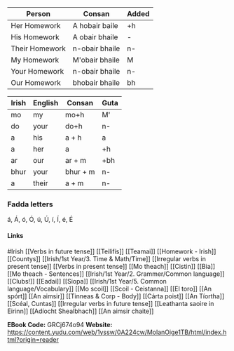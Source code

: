 

| Person | Consan | Added |
| --- | --- | --- |
| Her Homework | A hobair baile | +h |
| His Homework | A obair bhaile | - |
| Their Homework | n-obair bhaile | n- |
| My Homework | M'obair bhaile | M |
| Your Homework | n-obair bhaile | n- |
| Our Homework | bhobair bhaile | bh |

| Irish | English | Consan | Guta |
| - | - | - | - |
| mo | my | mo+h | M' |
| do | your | do+h | n- |
| a | his | a + h | a |
| a | her | a | +h |
| ar | our | ar + m | +bh |
| bhur | your | bhur + m | n- |
| a | their | a + m | n- |


### Fadda letters
á, Á, ó, Ó, ú, Ú, í, Í, é, É

#### Links
#Irish
[[Verbs in future tense]] [[Teilifís]] [[Teamai]] [[Homework - Irish]] [[Countys]] [[Irish/1st Year/3. Time & Math/Time]] [[Irregular verbs in present tense]] [[Verbs in present tense]] [[Mo theach]] [[Cistin]] [[Bia]] [[Mo theach - Sentences]] [[Irish/1st Year/2. Grammer/Common language]] [[Clubs!]] [[Eadai]] [[Siopa]] [[Irish/1st Year/5. Common language/Vocabulary]] [[Mo scoil]] [[Scoil - Ceistanna]] [[El toro]] [[An spórt]] [[An aimsir]] [[Tinneas & Corp - Body]] [[Cárta poist]] [[An Tíortha]] [[Scéal, Cuntas]] [[Irregular verbs in future tense]] [[Leathanta saoire in Eirinn]] [[Adíocht Shealbhach]] [[An aimsir chaite]]

**EBook Code:** GRCj674o94
**Website:** https://content.yudu.com/web/1yssw/0A224cw/MolanOige1TB/html/index.html?origin=reader
